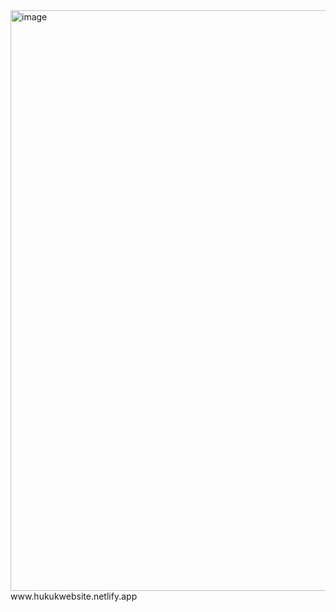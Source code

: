 <img width="1904" height="929" alt="image" src="https://github.com/user-attachments/assets/bd750b7f-bdc6-45a8-8215-4675e496ebcf" />
www.hukukwebsite.netlify.app
